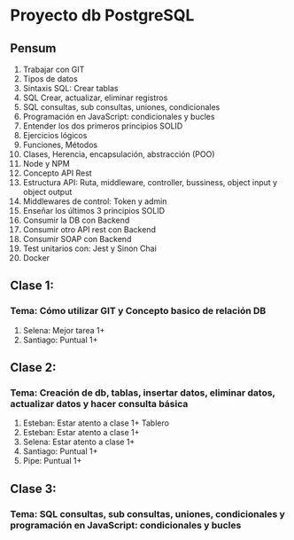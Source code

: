 # Proyecto db PostgreSQL

## Pensum
1. Trabajar con GIT
2. Tipos de datos
3. Sintaxis SQL: Crear tablas
4. SQL Crear, actualizar, eliminar registros
5. SQL consultas, sub consultas, uniones, condicionales
6. Programación en JavaScript: condicionales y bucles
7. Entender los dos primeros principios SOLID
8. Ejercicios lógicos
9. Funciones, Métodos
10. Clases, Herencia, encapsulación, abstracción (POO)
11. Node y NPM
12. Concepto API Rest
13. Estructura API: Ruta, middleware, controller, bussiness, object input y object output
14. Middlewares de control: Token y admin
15. Enseñar los últimos 3 principios SOLID
16. Consumir la DB con Backend
17. Consumir otro API rest con Backend
18. Consumir SOAP con Backend
19. Test unitarios con: Jest y Sinon Chai
20. Docker

## Clase 1:
### Tema: Cómo utilizar GIT y Concepto basico de relación DB
1. Selena: Mejor tarea 1+
2. Santiago: Puntual 1+

## Clase 2:
### Tema: Creación de db, tablas, insertar datos, eliminar datos, actualizar datos y hacer consulta básica
1. Esteban: Estar atento a clase 1+ Tablero
2. Esteban: Estar atento a clase 1+
3. Selena: Estar atento a clase 1+
4. Santiago: Puntual 1+
5. Pipe: Puntual 1+

## Clase 3:
### Tema: SQL consultas, sub consultas, uniones, condicionales y programación en JavaScript: condicionales y bucles